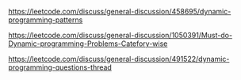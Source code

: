 https://leetcode.com/discuss/general-discussion/458695/dynamic-programming-patterns

https://leetcode.com/discuss/general-discussion/1050391/Must-do-Dynamic-programming-Problems-Catefory-wise

https://leetcode.com/discuss/general-discussion/491522/dynamic-programming-questions-thread 

